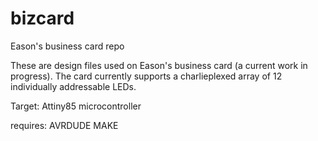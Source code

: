 # bizcard
Eason's business card repo

These are design files used on Eason's business card (a current work in progress). The card currently supports a charlieplexed array of 12 individually addressable LEDs.

Target:
Attiny85 microcontroller

requires: 
AVRDUDE
MAKE


